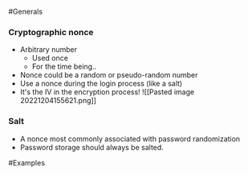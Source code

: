 #Generals 
### Cryptographic nonce
* Arbitrary number
	* Used once
	* For the time being..
* Nonce could be a random or pseudo-random number
* Use a nonce during the login process (like a salt)
* It's the IV in the encryption process!
![[Pasted image 20221204155621.png]]

### Salt
* A nonce most commonly associated with password randomization
* Password storage should always be salted.





#Examples
